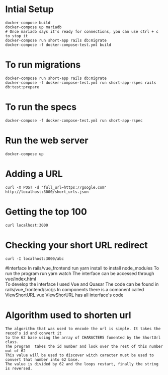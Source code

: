 # Intial Setup

    docker-compose build
    docker-compose up mariadb
    # Once mariadb says it's ready for connections, you can use ctrl + c to stop it
    docker-compose run short-app rails db:migrate
    docker-compose -f docker-compose-test.yml build

# To run migrations

    docker-compose run short-app rails db:migrate
    docker-compose -f docker-compose-test.yml run short-app-rspec rails db:test:prepare

# To run the specs

    docker-compose -f docker-compose-test.yml run short-app-rspec

# Run the web server

    docker-compose up

# Adding a URL

    curl -X POST -d "full_url=https://google.com" http://localhost:3000/short_urls.json

# Getting the top 100

    curl localhost:3000

# Checking your short URL redirect

    curl -I localhost:3000/abc
    

#Interface 
    In rails/vue_frontend run yarn install to install node_modules
    To run the program run yarn watch 
    The interface can be accessed through vue/index.html    
    To develop the interface I used Vue and Quasar
    The code can be found in rails/vue_frontend/src/js 
    In components there is a comonent called ViewShortURL.vue
    ViewShorURL has all interface's code   

# Algorithm used to shorten url

    The algorithm that was used to encode the url is simple. It takes the recod's id and convert it 
    to the 62 base using the array of CHARACTERS fomented by the ShortUrl class.
    The program  takes the id number and look over the rest of this number out of 62
    This value will be used to discover witch caracter must be used to convert that number into 62 base. 
    The value is divided by 62 and the loops restart, finally the string is reversed.
    
 
